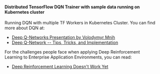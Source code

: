 #### Distributed TensorFlow DQN Trainer with sample data running on Kubernetes cluster

Running DQN with multiple TF Workers in Kubernetes Cluster. You can find more about DQN at:

* [Deep Q-Networks Presentation by Volodymyr Mnih](https://www.youtube.com/watch?v=fevMOp5TDQs)
* [Deep Q-Network -- Tips, Tricks, and Implementation](https://abhishm.github.io/blog/2017/07/17/DQN.html)

For the challenges people face when applying Deep Reinforcement Learning to Enterprise Application Environments, you can read:

* [Deep Reinforcement Learning Doesn't Work Yet](https://www.alexirpan.com/2018/02/14/rl-hard.html)
